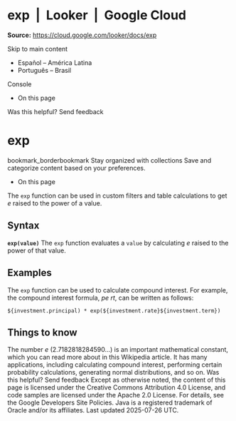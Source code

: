 # exp  |  Looker  |  Google Cloud

**Source:** https://cloud.google.com/looker/docs/exp

Skip to main content 
  * Español – América Latina
  * Português – Brasil

Console 


  * On this page




Was this helpful?
Send feedback 
#  exp
bookmark_borderbookmark Stay organized with collections  Save and categorize content based on your preferences.
  * On this page


The `exp` function can be used in custom filters and table calculations to get _e_ raised to the power of a value.
## Syntax
**`exp(value)`**
The `exp` function evaluates a `value` by calculating _e_ raised to the power of that value.
## Examples
The `exp` function can be used to calculate compound interest. For example, the compound interest formula, _pe rt_, can be written as follows:
```
${investment.principal) * exp(${investment.rate}${investment.term})

```

## Things to know
The number _e_ (2.7182818284590...) is an important mathematical constant, which you can read more about in this Wikipedia article. It has many applications, including calculating compound interest, performing certain probability calculations, generating normal distributions, and so on.
Was this helpful?
Send feedback 
Except as otherwise noted, the content of this page is licensed under the Creative Commons Attribution 4.0 License, and code samples are licensed under the Apache 2.0 License. For details, see the Google Developers Site Policies. Java is a registered trademark of Oracle and/or its affiliates.
Last updated 2025-07-26 UTC.


